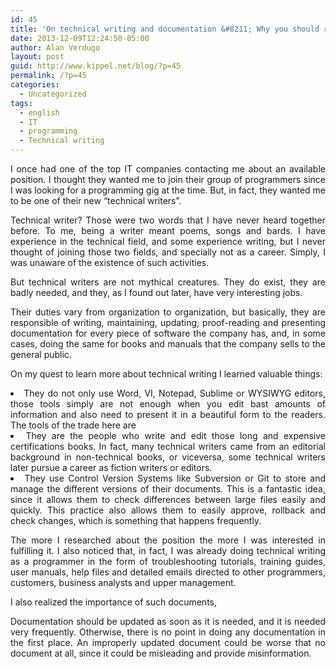 ```yaml
---
id: 45
title: 'On technical writing and documentation &#8211; Why you should read this and write everything.'
date: 2013-12-09T12:24:50-05:00
author: Alan Verdugo
layout: post
guid: http://www.kippel.net/blog/?p=45
permalink: /?p=45
categories:
  - Uncategorized
tags:
  - english
  - IT
  - programming
  - Technical writing
---
```

<p style="text-align: justify;">
  I once had one of the top IT companies contacting me about an available position. I thought they wanted me to join their group of programmers since I was looking for a programming gig at the time. But, in fact, they wanted me to be one of their new &#8220;technical writers&#8221;.
</p>

<p style="text-align: justify;">
  Technical writer? Those were two words that I have never heard together before. To me, being a writer meant poems, songs and bards. I have experience in the technical field, and some experience writing, but I never thought of joining those two fields, and specially not as a career. Simply, I was unaware of the existence of such activities.
</p>

<p style="text-align: justify;">
  But technical writers are not mythical creatures. They do exist, they are badly needed, and they, as I found out later, have very interesting jobs.
</p>

<p style="text-align: justify;">
  Their duties vary from organization to organization, but basically, they are responsible of writing, maintaining, updating, proof-reading and presenting documentation for every piece of software the company has, and, in some cases, doing the same for books and manuals that the company sells to the general public.
</p>

<p style="text-align: justify;">
  On my quest to learn more about technical writing I learned valuable things:
</p>

<li style="text-align: justify;">
  They do not only use Word, VI, Notepad, Sublime or WYSIWYG editors, those tools simply are not enough when you edit bast amounts of information and also need to present it in a beautiful form to the readers. The tools of the trade here are
</li>

<li style="text-align: justify;">
  They are the people who write and edit those long and expensive certifications books. In fact, many technical writers came from an editorial background in non-technical books, or viceversa, some technical writers later pursue a career as fiction writers or editors.
</li>

<li style="text-align: justify;">
  They use Control Version Systems like Subversion or Git to store and manage the different versions of their documents. This is a fantastic idea, since it allows them to check differences between large files easily and quickly. This practice also allows them to easily approve, rollback and check changes, which is something that happens frequently.
</li>

<p style="text-align: justify;">
  The more I researched about the position the more I was interested in fulfilling it. I also noticed that, in fact, I was already doing technical writing as a programmer in the form of troubleshooting tutorials, training guides, user manuals, help files and detailed emails directed to other programmers, customers, business analysts and upper management.
</p>

<p style="text-align: justify;">
  I also realized the importance of such documents,
</p>

<p style="text-align: justify;">
  Documentation should be updated as soon as it is needed, and it is needed very frequently. Otherwise, there is no point in doing any documentation in the first place. An improperly updated document could be worse that no document at all, since it could be misleading and provide misinformation.
</p>